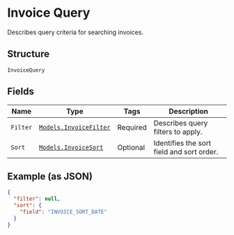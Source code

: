 
# Invoice Query

Describes query criteria for searching invoices.

## Structure

`InvoiceQuery`

## Fields

| Name | Type | Tags | Description |
|  --- | --- | --- | --- |
| `Filter` | [`Models.InvoiceFilter`](../../doc/models/invoice-filter.md) | Required | Describes query filters to apply. |
| `Sort` | [`Models.InvoiceSort`](../../doc/models/invoice-sort.md) | Optional | Identifies the sort field and sort order. |

## Example (as JSON)

```json
{
  "filter": null,
  "sort": {
    "field": "INVOICE_SORT_DATE"
  }
}
```

